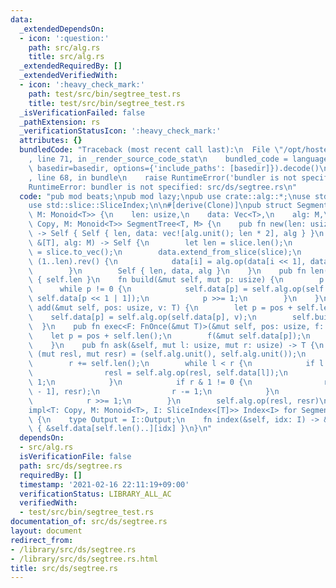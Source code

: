 ```yaml
---
data:
  _extendedDependsOn:
  - icon: ':question:'
    path: src/alg.rs
    title: src/alg.rs
  _extendedRequiredBy: []
  _extendedVerifiedWith:
  - icon: ':heavy_check_mark:'
    path: test/src/bin/segtree_test.rs
    title: test/src/bin/segtree_test.rs
  _isVerificationFailed: false
  _pathExtension: rs
  _verificationStatusIcon: ':heavy_check_mark:'
  attributes: {}
  bundledCode: "Traceback (most recent call last):\n  File \"/opt/hostedtoolcache/Python/3.9.1/x64/lib/python3.9/site-packages/onlinejudge_verify/documentation/build.py\"\
    , line 71, in _render_source_code_stat\n    bundled_code = language.bundle(stat.path,\
    \ basedir=basedir, options={'include_paths': [basedir]}).decode()\n  File \"/opt/hostedtoolcache/Python/3.9.1/x64/lib/python3.9/site-packages/onlinejudge_verify/languages/user_defined.py\"\
    , line 68, in bundle\n    raise RuntimeError('bundler is not specified: {}'.format(path.as_posix()))\n\
    RuntimeError: bundler is not specified: src/ds/segtree.rs\n"
  code: "pub mod beats;\npub mod lazy;\npub use crate::alg::*;\nuse std::ops::Index;\n\
    use std::slice::SliceIndex;\n\n#[derive(Clone)]\npub struct SegmentTree<T: Copy,\
    \ M: Monoid<T>> {\n    len: usize,\n    data: Vec<T>,\n    alg: M,\n}\n\nimpl<T:\
    \ Copy, M: Monoid<T>> SegmentTree<T, M> {\n    pub fn new(len: usize, alg: M)\
    \ -> Self { Self { len, data: vec![alg.unit(); len * 2], alg } }\n    pub fn from_slice(slice:\
    \ &[T], alg: M) -> Self {\n        let len = slice.len();\n        let mut data\
    \ = slice.to_vec();\n        data.extend_from_slice(slice);\n        for i in\
    \ (1..len).rev() {\n            data[i] = alg.op(data[i << 1], data[i << 1 | 1]);\n\
    \        }\n        Self { len, data, alg }\n    }\n    pub fn len(&self) -> usize\
    \ { self.len }\n    fn build(&mut self, mut p: usize) {\n        p >>= 1;\n  \
    \      while p != 0 {\n            self.data[p] = self.alg.op(self.data[p << 1],\
    \ self.data[p << 1 | 1]);\n            p >>= 1;\n        }\n    }\n    pub fn\
    \ add(&mut self, pos: usize, v: T) {\n        let p = pos + self.len();\n    \
    \    self.data[p] = self.alg.op(self.data[p], v);\n        self.build(p);\n  \
    \  }\n    pub fn exec<F: FnOnce(&mut T)>(&mut self, pos: usize, f: F) {\n    \
    \    let p = pos + self.len();\n        f(&mut self.data[p]);\n        self.build(p);\n\
    \    }\n    pub fn ask(&self, mut l: usize, mut r: usize) -> T {\n        let\
    \ (mut resl, mut resr) = (self.alg.unit(), self.alg.unit());\n        l += self.len();\n\
    \        r += self.len();\n        while l < r {\n            if l & 1 != 0 {\n\
    \                resl = self.alg.op(resl, self.data[l]);\n                l +=\
    \ 1;\n            }\n            if r & 1 != 0 {\n                resr = self.alg.op(self.data[r\
    \ - 1], resr);\n                r -= 1;\n            }\n            l >>= 1;\n\
    \            r >>= 1;\n        }\n        self.alg.op(resl, resr)\n    }\n}\n\n\
    impl<T: Copy, M: Monoid<T>, I: SliceIndex<[T]>> Index<I> for SegmentTree<T, M>\
    \ {\n    type Output = I::Output;\n    fn index(&self, idx: I) -> &Self::Output\
    \ { &self.data[self.len()..][idx] }\n}\n"
  dependsOn:
  - src/alg.rs
  isVerificationFile: false
  path: src/ds/segtree.rs
  requiredBy: []
  timestamp: '2021-02-16 22:11:19+09:00'
  verificationStatus: LIBRARY_ALL_AC
  verifiedWith:
  - test/src/bin/segtree_test.rs
documentation_of: src/ds/segtree.rs
layout: document
redirect_from:
- /library/src/ds/segtree.rs
- /library/src/ds/segtree.rs.html
title: src/ds/segtree.rs
---
```

